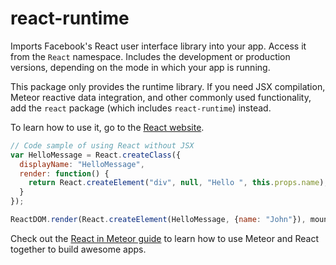 # react-runtime

Imports Facebook's React user interface library into your app. Access it from
the `React` namespace. Includes the development or production versions,
depending on the mode in which your app is running.

This package only provides the runtime library. If you need JSX compilation,
Meteor reactive data integration, and other commonly used functionality, add
the `react` package (which includes `react-runtime`) instead.

To learn how to use it, go to the [React website](https://facebook.github.io/react/).

```js
// Code sample of using React without JSX
var HelloMessage = React.createClass({
  displayName: "HelloMessage",
  render: function() {
    return React.createElement("div", null, "Hello ", this.props.name);
  }
});

ReactDOM.render(React.createElement(HelloMessage, {name: "John"}), mountNode);
```

Check out the [React in Meteor guide](http://react-in-meteor.readthedocs.org/en/latest/) to learn how to use Meteor and React
together to build awesome apps.
